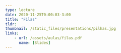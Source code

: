 ```yaml
---
type: lecture
date: 2020-11-25T0:00:03-3:00
title: "Filas"
tldr:
thumbnail: /static_files/presentations/pilhas.jpg
links: 
    - url: /assets/aulas/filas.pdf
      name: [Slides]
---
```


